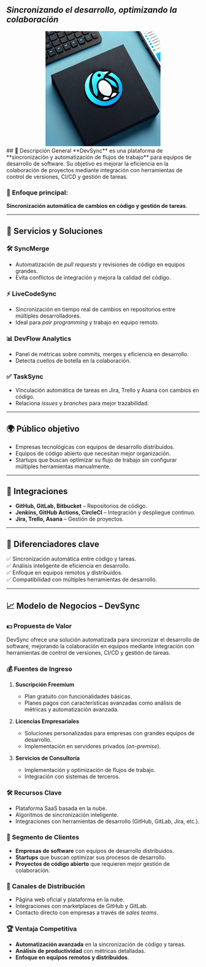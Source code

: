 ## *Sincronizando el desarrollo, optimizando la colaboración*  

<div style="text-align: center;"> <img src="Pasted image 20250212152427.png" width="300"> </div>
## 📌 Descripción General  
**DevSync** es una plataforma de **sincronización y automatización de flujos de trabajo** para equipos de desarrollo de software. Su objetivo es mejorar la eficiencia en la colaboración de proyectos mediante integración con herramientas de control de versiones, CI/CD y gestión de tareas.  

### 🔹 Enfoque principal:  
**Sincronización automática de cambios en código y gestión de tareas**.  

---

## 📂 Servicios y Soluciones  

### 🛠️ SyncMerge  
- Automatización de *pull requests* y revisiones de código en equipos grandes.  
- Evita conflictos de integración y mejora la calidad del código.  

### ⚡ LiveCodeSync  
- Sincronización en tiempo real de cambios en repositorios entre múltiples desarrolladores.  
- Ideal para *pair programming* y trabajo en equipo remoto.  

### 📊 DevFlow Analytics  
- Panel de métricas sobre commits, merges y eficiencia en desarrollo.  
- Detecta cuellos de botella en la colaboración.  

### ✅ TaskSync  
- Vinculación automática de tareas en Jira, Trello y Asana con cambios en código.  
- Relaciona *issues* y *branches* para mejor trazabilidad.  

---

## 🌍 Público objetivo 
- Empresas tecnológicas con equipos de desarrollo distribuidos.  
- Equipos de código abierto que necesitan mejor organización.  
- Startups que buscan optimizar su flujo de trabajo sin configurar múltiples herramientas manualmente.  

---

## 🔗 Integraciones  
- **GitHub, GitLab, Bitbucket** – Repositorios de código.  
- **Jenkins, GitHub Actions, CircleCI** – Integración y despliegue continuo.  
- **Jira, Trello, Asana** – Gestión de proyectos.  

---
## 🎯 Diferenciadores clave  
✅ Sincronización automática entre código y tareas.  
✅ Análisis inteligente de eficiencia en desarrollo.  
✅ Enfoque en equipos remotos y distribuidos.  
✅ Compatibilidad con múltiples herramientas de desarrollo.  

---
## 📈 Modelo de Negocios – DevSync  

### 💵 Propuesta de Valor  
DevSync ofrece una solución automatizada para sincronizar el desarrollo de software, mejorando la colaboración en equipos mediante integración con herramientas de control de versiones, CI/CD y gestión de tareas.  

### 💰 Fuentes de Ingreso  
1. **Suscripción Freemium**  
   - Plan gratuito con funcionalidades básicas.  
   - Planes pagos con características avanzadas como análisis de métricas y automatización avanzada.  

2. **Licencias Empresariales**  
   - Soluciones personalizadas para empresas con grandes equipos de desarrollo.  
   - Implementación en servidores privados (*on-premise*).  

3. **Servicios de Consultoría**  
   - Implementación y optimización de flujos de trabajo.  
   - Integración con sistemas de terceros.  

### 🛠️ Recursos Clave  
- Plataforma SaaS basada en la nube.  
- Algoritmos de sincronización inteligente.  
- Integraciones con herramientas de desarrollo (GitHub, GitLab, Jira, etc.).  

### 👥 Segmento de Clientes  
- **Empresas de software** con equipos de desarrollo distribuidos.  
- **Startups** que buscan optimizar sus procesos de desarrollo.  
- **Proyectos de código abierto** que requieren mejor gestión de colaboración.  

### 🔗 Canales de Distribución  
- Página web oficial y plataforma en la nube.  
- Integraciones con marketplaces de GitHub y GitLab.  
- Contacto directo con empresas a través de *sales teams*.  

### 🏆 Ventaja Competitiva  
- **Automatización avanzada** en la sincronización de código y tareas.  
- **Análisis de productividad** con métricas detalladas.  
- **Enfoque en equipos remotos y distribuidos**.  

